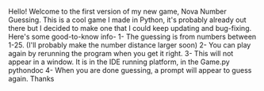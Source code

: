 Hello! Welcome to the first version of my new game, Nova Number Guessing.
This is a cool game I made in Python, it's probably already out there but I decided to make one that I could keep updating and bug-fixing. Here's some good-to-know info-
1- The guessing is from numbers between 1-25. (I'll probably make the number distance larger soon)
2- You can play again by rerunning the program when you get it right.
3- This will not appear in a window. It is in the IDE running platform, in the Game.py pythondoc
4- When you are done guessing, a prompt will appear to guess again.
Thanks
